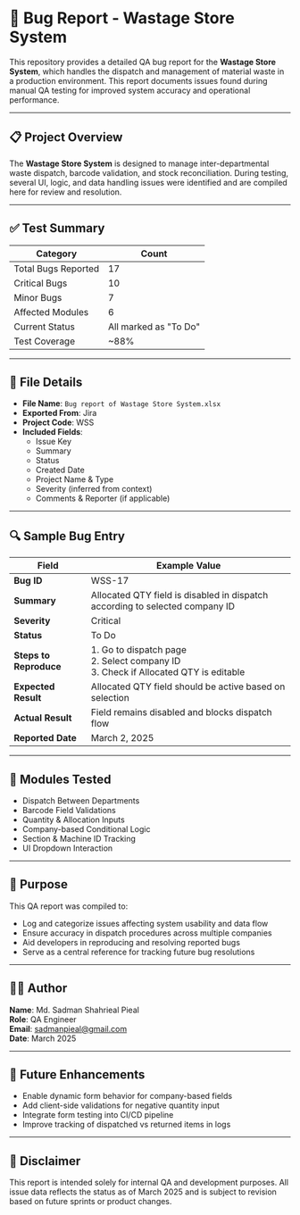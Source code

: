 # 🐞 Bug Report - Wastage Store System

This repository provides a detailed QA bug report for the **Wastage Store System**, which handles the dispatch and management of material waste in a production environment. This report documents issues found during manual QA testing for improved system accuracy and operational performance.

---

## 📋 Project Overview

The **Wastage Store System** is designed to manage inter-departmental waste dispatch, barcode validation, and stock reconciliation. During testing, several UI, logic, and data handling issues were identified and are compiled here for review and resolution.

---

## ✅ Test Summary

| Category              | Count   |
|-----------------------|---------|
| Total Bugs Reported   | 17      |
| Critical Bugs         | 10      |
| Minor Bugs            | 7       |
| Affected Modules      | 6       |
| Current Status        | All marked as "To Do" |
| Test Coverage         | ~88%    |

---

## 📁 File Details

- **File Name**: `Bug report of Wastage Store System.xlsx`
- **Exported From**: Jira
- **Project Code**: WSS
- **Included Fields**:
  - Issue Key
  - Summary
  - Status
  - Created Date
  - Project Name & Type
  - Severity (inferred from context)
  - Comments & Reporter (if applicable)

---

## 🔍 Sample Bug Entry

| Field               | Example Value                                                                 |
|--------------------|--------------------------------------------------------------------------------|
| **Bug ID**         | WSS-17                                                                         |
| **Summary**        | Allocated QTY field is disabled in dispatch according to selected company ID   |
| **Severity**       | Critical                                                                       |
| **Status**         | To Do                                                                          |
| **Steps to Reproduce** | 1. Go to dispatch page <br>2. Select company ID <br>3. Check if Allocated QTY is editable |
| **Expected Result**| Allocated QTY field should be active based on selection                        |
| **Actual Result**  | Field remains disabled and blocks dispatch flow                                |
| **Reported Date**  | March 2, 2025                                                                  |

---

## 🔧 Modules Tested

- Dispatch Between Departments
- Barcode Field Validations
- Quantity & Allocation Inputs
- Company-based Conditional Logic
- Section & Machine ID Tracking
- UI Dropdown Interaction

---

## 🎯 Purpose

This QA report was compiled to:

- Log and categorize issues affecting system usability and data flow
- Ensure accuracy in dispatch procedures across multiple companies
- Aid developers in reproducing and resolving reported bugs
- Serve as a central reference for tracking future bug resolutions

---

## 🙋‍♂️ Author

**Name**: Md. Sadman Shahrieal Pieal  
**Role**: QA Engineer  
**Email**: sadmanpieal@gmail.com  
**Date**: March 2025

---

## 🧭 Future Enhancements

- Enable dynamic form behavior for company-based fields
- Add client-side validations for negative quantity input
- Integrate form testing into CI/CD pipeline
- Improve tracking of dispatched vs returned items in logs

---

## 📌 Disclaimer

This report is intended solely for internal QA and development purposes. All issue data reflects the status as of March 2025 and is subject to revision based on future sprints or product changes.
